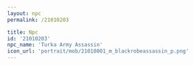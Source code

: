 ```yaml
---
layout: npc
permalink: /21010203

title: Npc
id: '21010203'
npc_name: 'Turka Army Assassin'
icon_url: 'portrait/mob/21010001_m_blackrobeassassin_p.png'
---
```


